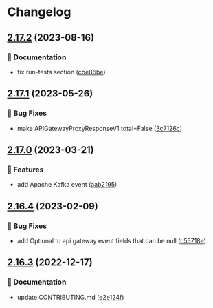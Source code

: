 # Changelog

## [2.17.2](https://github.com/MousaZeidBaker/aws-lambda-typing/compare/2.17.1...2.17.2) (2023-08-16)


### 📝 Documentation

* fix run-tests section ([cbe86be](https://github.com/MousaZeidBaker/aws-lambda-typing/commit/cbe86beabb5670688c67b77844aec3e8643e62f5))

## [2.17.1](https://github.com/MousaZeidBaker/aws-lambda-typing/compare/2.17.0...2.17.1) (2023-05-26)


### 🐛 Bug Fixes

* make APIGatewayProxyResponseV1 total=False ([3c7126c](https://github.com/MousaZeidBaker/aws-lambda-typing/commit/3c7126c4d99b3f411482465677afc2dea6d162da))

## [2.17.0](https://github.com/MousaZeidBaker/aws-lambda-typing/compare/2.16.4...2.17.0) (2023-03-21)


### 🚀 Features

* add Apache Kafka event ([aab2195](https://github.com/MousaZeidBaker/aws-lambda-typing/commit/aab219528006777157897c99db60a1478afba999))

## [2.16.4](https://github.com/MousaZeidBaker/aws-lambda-typing/compare/2.16.3...2.16.4) (2023-02-09)


### 🐛 Bug Fixes

* add Optional to api gateway event fields that can be null ([c55718e](https://github.com/MousaZeidBaker/aws-lambda-typing/commit/c55718e4d4f460fe35891f29f39d5bcbe6965e06))

## [2.16.3](https://github.com/MousaZeidBaker/aws-lambda-typing/compare/v2.16.2...2.16.3) (2022-12-17)


### 📝 Documentation

* update CONTRIBUTING.md ([e2e124f](https://github.com/MousaZeidBaker/aws-lambda-typing/commit/e2e124fb08009275384e5d3188590cd6bf3ca4d4))
